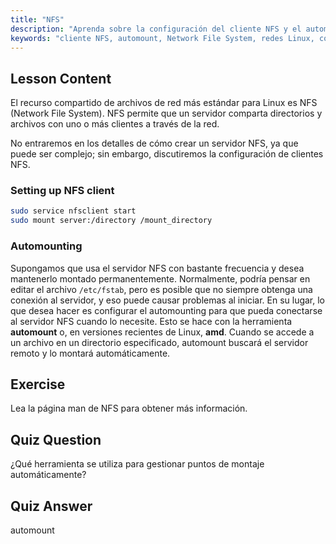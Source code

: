 ```yaml
---
title: "NFS"
description: "Aprenda sobre la configuración del cliente NFS y el automontaje en Linux. Comprenda cómo conectarse a recursos compartidos de archivos de red y usar el automontaje para un acceso sin interrupciones."
keywords: "cliente NFS, automount, Network File System, redes Linux, comando mount, tutorial Linux, principiante"
---
```


## Lesson Content

El recurso compartido de archivos de red más estándar para Linux es NFS (Network File System). NFS permite que un servidor comparta directorios y archivos con uno o más clientes a través de la red.

No entraremos en los detalles de cómo crear un servidor NFS, ya que puede ser complejo; sin embargo, discutiremos la configuración de clientes NFS.

### Setting up NFS client

```bash
sudo service nfsclient start
sudo mount server:/directory /mount_directory
```

### Automounting

Supongamos que usa el servidor NFS con bastante frecuencia y desea mantenerlo montado permanentemente. Normalmente, podría pensar en editar el archivo `/etc/fstab`, pero es posible que no siempre obtenga una conexión al servidor, y eso puede causar problemas al iniciar. En su lugar, lo que desea hacer es configurar el automounting para que pueda conectarse al servidor NFS cuando lo necesite. Esto se hace con la herramienta **automount** o, en versiones recientes de Linux, **amd**. Cuando se accede a un archivo en un directorio especificado, automount buscará el servidor remoto y lo montará automáticamente.

## Exercise

Lea la página man de NFS para obtener más información.

## Quiz Question

¿Qué herramienta se utiliza para gestionar puntos de montaje automáticamente?

## Quiz Answer

automount
